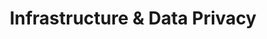 ---
title: Infrastructure & Data Privacy
excerpt: ''
deprecated: false
hidden: true
metadata:
  title: ''
  description: ''
  robots: noindex
next:
  description: ''
---